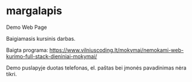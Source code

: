 # margalapis
Demo Web Page

Baigiamasis kursinis darbas.

Baigta programa:
https://www.vilniuscoding.lt/mokymai/nemokami-web-kurimo-full-stack-dieniniai-mokymai/

Demo puslapyje duotas telefonas, el. paštas bei įmonės pavadinimas nėra tikri.
